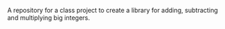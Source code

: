 A repository for a class project to create a library for adding, subtracting and multiplying big integers.
